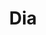 ---
title: "Dia"
url: /ciudad-autonoma-de-buenos-aires/dia-avenida-directorio-2/
shop: supermercado
---